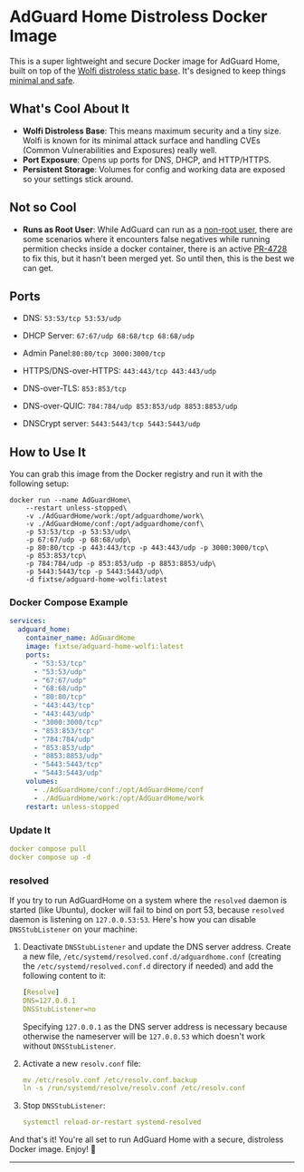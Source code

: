 

# AdGuard Home Distroless Docker Image

This is a super lightweight and secure Docker image for AdGuard Home, built on top of the [Wolfi distroless static base](https://images.chainguard.dev/directory/image/static/versions). It's designed to keep things [minimal and safe](https://edu.chainguard.dev/chainguard/chainguard-images/overview/#why-minimal-container-images).

## What's Cool About It

- **Wolfi Distroless Base**: This means maximum security and a tiny size. Wolfi is known for its minimal attack surface and handling CVEs (Common Vulnerabilities and Exposures) really well.
- **Port Exposure**: Opens up ports for DNS, DHCP, and HTTP/HTTPS.
- **Persistent Storage**: Volumes for config and working data are exposed so your settings stick around.

## Not so Cool

- **Runs as Root User**: While AdGuard can run as a [non-root user](https://adguard-dns.io/kb/adguard-home/getting-started/#running-without-superuser), there are some scenarios where it encounters false negatives while running permition checks inside a docker container, there is an active [PR-4728](https://github.com/AdguardTeam/AdGuardHome/pull/4728) to fix this, but it hasn't been merged yet. So until then, this is the best we can get.

## Ports

- DNS: ```53:53/tcp 53:53/udp```

- DHCP Server: ```67:67/udp 68:68/tcp 68:68/udp```

- Admin Panel:```80:80/tcp 3000:3000/tcp```

- HTTPS/DNS-over-HTTPS: ```443:443/tcp 443:443/udp ```

- DNS-over-TLS⁠: ```853:853/tcp```

- DNS-over-QUIC⁠: ```784:784/udp 853:853/udp 8853:8853/udp```

- DNSCrypt⁠ server: ```5443:5443/tcp 5443:5443/udp```

## How to Use It

You can grab this image from the Docker registry and run it with the following setup:

```
docker run --name AdGuardHome\
    --restart unless-stopped\
    -v ./AdGuardHome/work:/opt/adguardhome/work\
    -v ./AdGuardHome/conf:/opt/adguardhome/conf\
    -p 53:53/tcp -p 53:53/udp\
    -p 67:67/udp -p 68:68/udp\
    -p 80:80/tcp -p 443:443/tcp -p 443:443/udp -p 3000:3000/tcp\
    -p 853:853/tcp\
    -p 784:784/udp -p 853:853/udp -p 8853:8853/udp\
    -p 5443:5443/tcp -p 5443:5443/udp\
    -d fixtse/adguard-home-wolfi:latest
```

### Docker Compose Example

```yaml
services:
  adguard_home:
    container_name: AdGuardHome
    image: fixtse/adguard-home-wolfi:latest
    ports:
      - "53:53/tcp"
      - "53:53/udp"
      - "67:67/udp"
      - "68:68/udp"
      - "80:80/tcp"
      - "443:443/tcp"
      - "443:443/udp"
      - "3000:3000/tcp"
      - "853:853/tcp"
      - "784:784/udp"
      - "853:853/udp"
      - "8853:8853/udp"
      - "5443:5443/tcp"
      - "5443:5443/udp"
    volumes:
      - ./AdGuardHome/conf:/opt/AdGuardHome/conf
      - ./AdGuardHome/work:/opt/AdGuardHome/work
    restart: unless-stopped
```

### Update It

```yaml
docker compose pull
docker compose up -d
```

### resolved

If you try to run AdGuardHome on a system where the ```resolved``` daemon is started (like Ubuntu), docker will fail to bind on port 53, because ```resolved``` daemon is listening on ```127.0.0.53:53```. Here's how you can disable ```DNSStubListener``` on your machine:

1. Deactivate ```DNSStubListener``` and update the DNS server address. Create a new file, ```/etc/systemd/resolved.conf.d/adguardhome.conf``` (creating the ```/etc/systemd/resolved.conf.d``` directory if needed) and add the following content to it: 
    ```yaml
    [Resolve]
    DNS=127.0.0.1
    DNSStubListener=no
    ```

    Specifying ```127.0.0.1``` as the DNS server address is necessary because otherwise the nameserver will be ```127.0.0.53``` which doesn't work without ```DNSStubListener```.

1. Activate a new ```resolv.conf``` file:

    ```yaml
    mv /etc/resolv.conf /etc/resolv.conf.backup
    ln -s /run/systemd/resolve/resolv.conf /etc/resolv.conf
    ```

1. Stop ```DNSStubListener```:

    ```yaml
    systemctl reload-or-restart systemd-resolved
    ```




And that's it! You're all set to run AdGuard Home with a secure, distroless Docker image. Enjoy! 🚀

---
